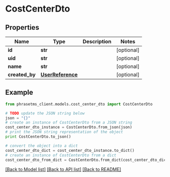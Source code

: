 # CostCenterDto

## Properties

| Name           | Type                                  | Description | Notes      |
| -------------- | ------------------------------------- | ----------- | ---------- |
| **id**         | **str**                               |             | [optional] |
| **uid**        | **str**                               |             | [optional] |
| **name**       | **str**                               |             | [optional] |
| **created_by** | [**UserReference**](UserReference.md) |             | [optional] |

## Example

```python
from phrasetms_client.models.cost_center_dto import CostCenterDto

# TODO update the JSON string below
json = "{}"
# create an instance of CostCenterDto from a JSON string
cost_center_dto_instance = CostCenterDto.from_json(json)
# print the JSON string representation of the object
print CostCenterDto.to_json()

# convert the object into a dict
cost_center_dto_dict = cost_center_dto_instance.to_dict()
# create an instance of CostCenterDto from a dict
cost_center_dto_from_dict = CostCenterDto.from_dict(cost_center_dto_dict)
```

[[Back to Model list]](../README.md#documentation-for-models) [[Back to API list]](../README.md#documentation-for-api-endpoints) [[Back to README]](../README.md)
